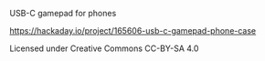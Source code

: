 USB-C gamepad for phones

https://hackaday.io/project/165606-usb-c-gamepad-phone-case

Licensed under Creative Commons CC-BY-SA 4.0